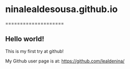 # ninalealdesousa.github.io
====================

## Hello world!

This is my first try at github!

My Github user page is at: 
https://github.com/lealdenina/
